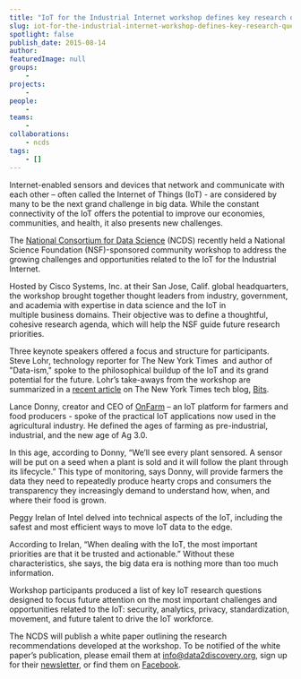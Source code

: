 ```yaml
---
title: "IoT for the Industrial Internet workshop defines key research questions"
slug: iot-for-the-industrial-internet-workshop-defines-key-research-questions
spotlight: false
publish_date: 2015-08-14
author: 
featuredImage: null
groups:
    - 
projects:
    - 
people:
    - 
teams: 
    - 
collaborations:
    - ncds
tags:
    - []
---
```

Internet-enabled sensors and devices that network and communicate with each other – often called the Internet of Things (IoT) - are considered by many to be the next grand challenge in big data. While the constant connectivity of the IoT offers the potential to improve our economies, communities, and health, it also presents new challenges.

<!--more-->The <a href="http://data2discovery.org/" target="_blank">National Consortium for Data Science</a> (NCDS) recently held a National Science Foundation (NSF)-sponsored community workshop to address the growing challenges and opportunities related to the IoT for the Industrial Internet.

Hosted by Cisco Systems, Inc. at their San Jose, Calif. global headquarters, the workshop brought together thought leaders from industry, government, and academia with expertise in data science and the IoT in multiple business domains. Their objective was to define a thoughtful, cohesive research agenda, which will help the NSF guide future research priorities.

Three keynote speakers offered a focus and structure for participants. Steve Lohr, technology reporter for The New York Times  and author of "Data-ism," spoke to the philosophical buildup of the IoT and its grand potential for the future. Lohr’s take-aways from the workshop are summarized in a <a href="http://bits.blogs.nytimes.com/2015/08/03/the-internet-of-things-and-the-future-of-farming/?smid=tw-share&amp;_r=0" target="_blank">recent article</a> on The New York Times tech blog, <a href="http://bits.blogs.nytimes.com/author/steve-lohr/" target="_blank">Bits</a>.

Lance Donny, creator and CEO of <a href="http://www.onfarm.com/" target="_blank">OnFarm</a> – an IoT platform for farmers and food producers - spoke of the practical IoT applications now used in the agricultural industry. He defined the ages of farming as pre-industrial, industrial, and the new age of Ag 3.0.

In this age, according to Donny, “We’ll see every plant sensored. A sensor will be put on a seed when a plant is sold and it will follow the plant through its lifecycle.” This type of monitoring, says Donny, will provide farmers the data they need to repeatedly produce hearty crops and consumers the transparency they increasingly demand to understand how, when, and where their food is grown.

Peggy Irelan of Intel delved into technical aspects of the IoT, including the safest and most efficient ways to move IoT data to the edge.

According to Irelan, “When dealing with the IoT, the most important priorities are that it be trusted and actionable.” Without these characteristics, she says, the big data era is nothing more than too much information.

Workshop participants produced a list of key IoT research questions designed to focus future attention on the most important challenges and opportunities related to the IoT: security, analytics, privacy, standardization, movement, and future talent to drive the IoT workforce.

The NCDS will publish a white paper outlining the research recommendations developed at the workshop. To be notified of the white paper’s publication, please email them at <a href="mailto:info@data2discovery.org" target="_blank">info@data2discovery.org</a>, sign up for their <a href="http://renci.us3.list-manage.com/subscribe/post?u=c8914f488de27003a4fd3f676&amp;id=296a1a65e6" target="_blank">newsletter</a>, or find them on <a href="https://www.facebook.com/thencds" target="_blank">Facebook</a>.

